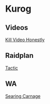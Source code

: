 # Kurog

## Videos

[Kill Video Honestly](https://www.youtube.com/watch?v=NHN-fwBXDcc)


## Raidplan

[Tactic](https://raidplan.io/plan/9mFCx614mgbLJkIB)


## WA

[Searing Carnage](https://wago.io/akRIBBg-T)

